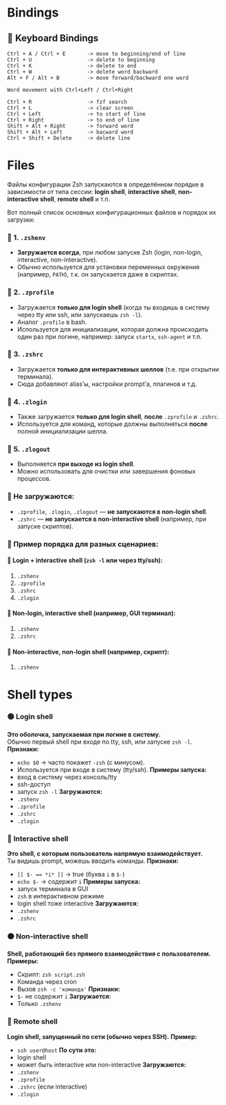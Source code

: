 # Bindings
## 🎹 Keyboard Bindings
```
Ctrl + A / Ctrl + E       -> move to beginning/end of line
Ctrl + U                  -> delete to beginning
Ctrl + K                  -> delete to end
Ctrl + W                  -> delete word backward
Alt + F / Alt + B         -> move forward/backward one word

Word movement with Ctrl+Left / Ctrl+Right

Ctrl + R                  -> fzf search
Ctrl + L                  -> clear screen
Ctrl + Left               -> to start of line
Ctrl + Right              -> to end of line
Shift + Alt + Right       -> forward word
Shift + Alt + Left        -> bacward word
Ctrl + Shift + Delete     -> delete line
```


# Files
Файлы конфигурации Zsh запускаются в определённом порядке в зависимости от типа сессии: **login shell**, **interactive shell**, **non-interactive shell**, **remote shell** и т.п.

Вот полный список основных конфигурационных файлов и порядок их загрузки:

### 📄 **1. `.zshenv`**
- **Загружается всегда**, при любом запуске Zsh (login, non-login, interactive, non-interactive).
- Обычно используется для установки переменных окружения (например, `PATH`), т.к. он запускается даже в скриптах.
### 📄 **2. `.zprofile`**
- Загружается **только для login shell** (когда ты входишь в систему через tty или ssh, или запускаешь `zsh -l`).
- Аналог `.profile` в bash.
- Используется для инициализации, которая должна происходить один раз при логине, например: запуск `startx`, `ssh-agent` и т.п.
### 📄 **3. `.zshrc`**
- Загружается **только для интерактивных шеллов** (т.е. при открытии терминала).
- Сюда добавляют alias’ы, настройки prompt’а, плагинов и т.д.
### 📄 **4. `.zlogin`**
- Также загружается **только для login shell**, **после** `.zprofile` и `.zshrc`.
- Используется для команд, которые должны выполняться **после** полной инициализации шелла.
### 📄 **5. `.zlogout`**
- Выполняется **при выходе из login shell**.
- Можно использовать для очистки или завершения фоновых процессов.
### 🛑 Не загружаются:
- `.zprofile`, `.zlogin`, `.zlogout` — **не запускаются в non-login shell**.
- `.zshrc` — **не запускается в non-interactive shell** (например, при запуске скриптов).
### 🧠 Пример порядка для разных сценариев:
#### 🔸 Login + interactive shell (`zsh -l` или через tty/ssh):
1. `.zshenv`
2. `.zprofile`
3. `.zshrc`
4. `.zlogin`
#### 🔸 Non-login, interactive shell (например, GUI терминал):
1. `.zshenv`
2. `.zshrc`
#### 🔸 Non-interactive, non-login shell (например, скрипт):
1. `.zshenv`
# Shell types
### 🟢 **Login shell**
**Это оболочка, запускаемая при логине в систему.**  
Обычно первый shell при входе по tty, ssh, или запуске `zsh -l`.
**Признаки:**
- `echo $0` → часто покажет `-zsh` (с минусом).
- Используется при входе в систему (tty/ssh).
**Примеры запуска:**
- вход в систему через консоль/tty
- ssh-доступ
- запуск `zsh -l`
**Загружаются:**
- `.zshenv`
- `.zprofile`
- `.zshrc`
- `.zlogin`
### 🔵 **Interactive shell**
**Это shell, с которым пользователь напрямую взаимодействует.**  
Ты видишь prompt, можешь вводить команды.
**Признаки:**
- `[[ $- == *i* ]]` → true (буква `i` в `$-`)
- `echo $-` → содержит `i`
**Примеры запуска:**
- запуск терминала в GUI
- `zsh` в интерактивном режиме
- login shell тоже interactive
**Загружаются:**
- `.zshenv`
- `.zshrc`
### 🟠 **Non-interactive shell**
**Shell, работающий без прямого взаимодействия с пользователем.**
**Примеры:**
- Скрипт: `zsh script.zsh`
- Команда через cron
- Вызов `zsh -c 'команда'`
**Признаки:**
- `$-` не содержит `i`
**Загружается:**
- Только `.zshenv`
### 🔴 **Remote shell**
**Login shell, запущенный по сети (обычно через SSH).**
**Пример:**
- `ssh user@host`
**По сути это:**
- login shell
- может быть interactive или non-interactive
**Загружаются:**
- `.zshenv`
- `.zprofile`
- `.zshrc` (если interactive)
- `.zlogin`
